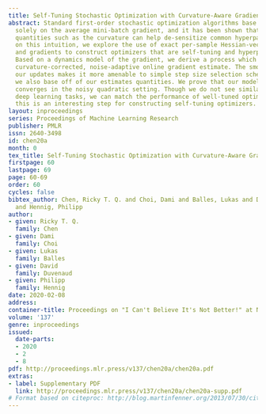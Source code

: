 ```yaml
---
title: Self-Tuning Stochastic Optimization with Curvature-Aware Gradient Filtering
abstract: Standard first-order stochastic optimization algorithms base their updates
  solely on the average mini-batch gradient, and it has been shown that tracking additional
  quantities such as the curvature can help de-sensitize common hyperparameters. Based
  on this intuition, we explore the use of exact per-sample Hessian-vector products
  and gradients to construct optimizers that are self-tuning and hyperparameter-free.
  Based on a dynamics model of the gradient, we derive a process which leads to a
  curvature-corrected, noise-adaptive online gradient estimate. The smoothness of
  our updates makes it more amenable to simple step size selection schemes, which
  we also base off of our estimates quantities. We prove that our model-based procedure
  converges in the noisy quadratic setting. Though we do not see similar gains in
  deep learning tasks, we can match the performance of well-tuned optimizers and ultimately,
  this is an interesting step for constructing self-tuning optimizers.
layout: inproceedings
series: Proceedings of Machine Learning Research
publisher: PMLR
issn: 2640-3498
id: chen20a
month: 0
tex_title: Self-Tuning Stochastic Optimization with Curvature-Aware Gradient Filtering
firstpage: 60
lastpage: 69
page: 60-69
order: 60
cycles: false
bibtex_author: Chen, Ricky T. Q. and Choi, Dami and Balles, Lukas and Duvenaud, David
  and Hennig, Philipp
author:
- given: Ricky T. Q.
  family: Chen
- given: Dami
  family: Choi
- given: Lukas
  family: Balles
- given: David
  family: Duvenaud
- given: Philipp
  family: Hennig
date: 2020-02-08
address: 
container-title: Proceedings on "I Can't Believe It's Not Better!" at NeurIPS Workshops
volume: '137'
genre: inproceedings
issued:
  date-parts:
  - 2020
  - 2
  - 8
pdf: http://proceedings.mlr.press/v137/chen20a/chen20a.pdf
extras:
- label: Supplementary PDF
  link: http://proceedings.mlr.press/v137/chen20a/chen20a-supp.pdf
# Format based on citeproc: http://blog.martinfenner.org/2013/07/30/citeproc-yaml-for-bibliographies/
---
```

